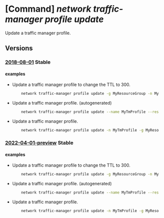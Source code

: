 # [Command] _network traffic-manager profile update_

Update a traffic manager profile.

## Versions

### [2018-08-01](/Resources/mgmt-plane/L3N1YnNjcmlwdGlvbnMve30vcmVzb3VyY2Vncm91cHMve30vcHJvdmlkZXJzL21pY3Jvc29mdC5uZXR3b3JrL3RyYWZmaWNtYW5hZ2VycHJvZmlsZXMve30=/2018-08-01.xml) **Stable**

<!-- mgmt-plane /subscriptions/{}/resourcegroups/{}/providers/microsoft.network/trafficmanagerprofiles/{} 2018-08-01 -->

#### examples

- Update a traffic manager profile to change the TTL to 300.
    ```bash
        network traffic-manager profile update -g MyResourceGroup -n MyTmProfile --ttl 300
    ```

- Update a traffic manager profile. (autogenerated)
    ```bash
        network traffic-manager profile update --name MyTmProfile --resource-group MyResourceGroup --status Enabled
    ```

- Update a traffic manager profile.
    ```bash
        network traffic-manager profile update -n MyTmProfile -g MyResourceGroup --status-code-ranges [{min:200,max:204}] --custom-headers  [{name:foo,value:doo},{name:test,value:best}]
    ```

### [2022-04-01-preview](/Resources/mgmt-plane/L3N1YnNjcmlwdGlvbnMve30vcmVzb3VyY2Vncm91cHMve30vcHJvdmlkZXJzL21pY3Jvc29mdC5uZXR3b3JrL3RyYWZmaWNtYW5hZ2VycHJvZmlsZXMve30=/2022-04-01-preview.xml) **Stable**

<!-- mgmt-plane /subscriptions/{}/resourcegroups/{}/providers/microsoft.network/trafficmanagerprofiles/{} 2022-04-01-preview -->

#### examples

- Update a traffic manager profile to change the TTL to 300.
    ```bash
        network traffic-manager profile update -g MyResourceGroup -n MyTmProfile --ttl 300
    ```

- Update a traffic manager profile. (autogenerated)
    ```bash
        network traffic-manager profile update --name MyTmProfile --resource-group MyResourceGroup --status Enabled
    ```

- Update a traffic manager profile.
    ```bash
        network traffic-manager profile update -n MyTmProfile -g MyResourceGroup --status-code-ranges [{min:200,max:204}] --custom-headers  [{name:foo,value:doo},{name:test,value:best}]
    ```
